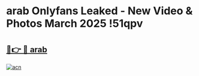 # arab Onlyfans Leaked - New Video & Photos March 2025 !51qpv

# <h2><a href="https://ajnw4e.iuczelnia.edu.pl?title=arab&ref=51qpv">🔗👉 🔴 arab</a></h2>

[![acn](https://github.com/user-attachments/assets/0f9c940e-d8b0-45ae-aac7-cd30a18b3e1c)](https://ajnw4e.iuczelnia.edu.pl?title=arab&ref=51qpv)

